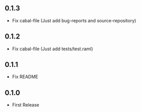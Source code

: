 ## 0.1.3

* Fix cabal-file (Just add bug-reports and source-repository)

## 0.1.2

* Fix cabal-file (Just add tests/test.raml)

## 0.1.1

* Fix README

## 0.1.0

* First Release
